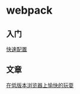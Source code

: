 # webpack

## 入门
   [快速配置](./md/easyconfig.md)
   
## 文章
   [在低版本浏览器上愉快的玩耍](https://blog.csdn.net/a324539017/article/details/52824189)
